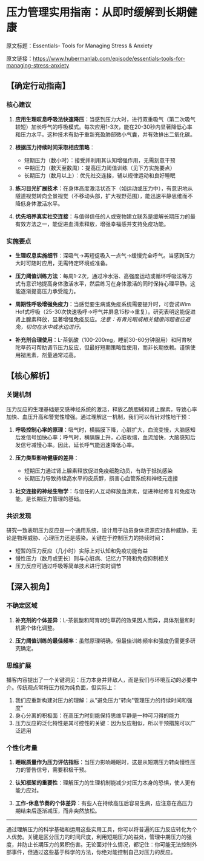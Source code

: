 # 压力管理实用指南：从即时缓解到长期健康

原文标题：Essentials- Tools for Managing Stress & Anxiety

原文链接：https://www.hubermanlab.com/episode/essentials-tools-for-managing-stress-anxiety

## 【确定行动指南】

### 核心建议

1. **应用生理叹息呼吸法快速降压**：当感到压力大时，进行双重吸气（第二次吸气较短）加长呼气的呼吸模式。每次应用1-3次，能在20-30秒内显著降低心率和压力水平。这种技术有助于重新充盈肺部微小气囊，并有效排出二氧化碳。

2. **根据压力持续时间采取相应策略**：
   - 短期压力（数小时）：接受并利用其认知增强作用，无需刻意干预
   - 中期压力（数天至数周）：提高压力阈值训练（见下方实施要点）
   - 长期压力（数月以上）：优先社交连接，辅以规律运动和良好睡眠

3. **练习目光扩展技术**：在身体高度激活状态下（如运动或压力中），有意识地从隧道视觉转向全景视觉（不移动头部，扩大视野范围），能迅速平静思维而不降低身体激活水平。

4. **优先培养真实社交连接**：与值得信任的人或宠物建立联系是缓解长期压力的最有效方法之一，能促进血清素释放，增强幸福感并支持免疫功能。

### 实施要点

- **生理叹息实施细节**：深吸气→再短促吸入一点气→缓慢完全呼气。当感到压力大时可随时应用，无需特定环境或准备。

- **压力阈值训练方法**：每周1-2次，通过冷水浴、高强度运动或循环呼吸法等方式有意识地提高身体激活水平，然后练习在身体激活的同时保持心理平静。这能逐渐提高压力承受能力。

- **周期性呼吸增强免疫力**：当感觉要生病或免疫系统需要提升时，可尝试Wim Hof式呼吸（25-30次快速吸呼→呼气并屏息15秒→重复）。研究表明这能促进肾上腺素释放，显著增强免疫反应。*注意：有青光眼或相关健康问题者应避免，切勿在水中或水边进行。*

- **补充剂合理使用**：L-茶氨酸（100-200mg，睡前30-60分钟服用）和阿育吠陀草药可帮助调节压力反应，但最好短期策略性使用，而非长期依赖。谨慎使用褪黑素，剂量通常过高。

## 【核心解析】

### 关键机制

压力反应的生理基础是交感神经系统的激活，释放乙酰胆碱和肾上腺素，导致心率加快、血压升高和警觉性增强。通过理解这一机制，我们可以有针对性地干预：

1. **呼吸控制心率的原理**：吸气时，横膈膜下降，心脏扩大，血流变慢，大脑感知后发信号加快心率；呼气时，横膈膜上升，心脏收缩，血流加快，大脑感知后发信号减慢心率。因此，延长呼气能迅速降低心率。

2. **压力类型影响健康的差异**：
   - 短期压力通过肾上腺素释放促进免疫细胞动员，有助于抵抗感染
   - 长期压力导致持续高水平的皮质醇，损害心血管系统和神经元连接

3. **社交连接的神经生物学**：与信任的人互动释放血清素，促进神经修复和免疫功能，是长期压力管理的基础。

### 共识发现

研究一致表明压力反应是一个通用系统，设计用于动员身体资源应对各种威胁，无论是物理威胁、心理压力还是感染。关键在于控制压力的持续时间：

- 短暂的压力反应（几小时）实际上对认知和免疫功能有益
- 慢性压力（数月或更长）则与心脏病、记忆力下降和免疫抑制相关
- 压力反应可通过呼吸等简单技术进行实时调节

## 【深入视角】

### 不确定区域

1. **补充剂的个体差异**：L-茶氨酸和阿育吠陀草药的效果因人而异，具体剂量和时机需个体化调整。

2. **压力阈值训练的最佳频率**：虽然原理明确，但最佳训练频率和强度仍需更多研究确定。

### 思维扩展

播客内容提出了一个关键洞见：压力本身并非敌人，而是我们与环境互动的必要中介。传统观点常将压力视为纯负面，但实际上：

1. 我们应重新构建对压力的理解：从"避免压力"转向"管理压力的持续时间和强度"
2. 身心分离的积极面：在高压力时刻能保持思维平静是一种可习得的能力
3. 压力反应的泛化特性是其可控性的关键：因为反应相似，所以干预措施可以广泛适用

### 个性化考量

1. **睡眠质量作为压力评估指标**：当压力影响睡眠时，这是从短期压力转向慢性压力的警告信号，需要积极干预。

2. **认知框架的重要性**：理解压力的生理机制能减少对压力本身的恐惧，使人更有能力应对。

3. **工作-休息节奏的个体差异**：有些人在持续高压后容易生病，应注意在高压力期结束后逐渐减压，而非突然放松。

---

通过理解压力的科学基础和运用这些实用工具，你可以将普遍的压力反应转化为个人优势。关键是区分压力的时间尺度，利用短期压力的益处，管理中期压力的强度，并防止长期压力的累积伤害。无论面对什么情况，都记住：你可能无法控制外部事件，但通过这些基于科学的方法，你绝对能控制自己对压力的反应。
